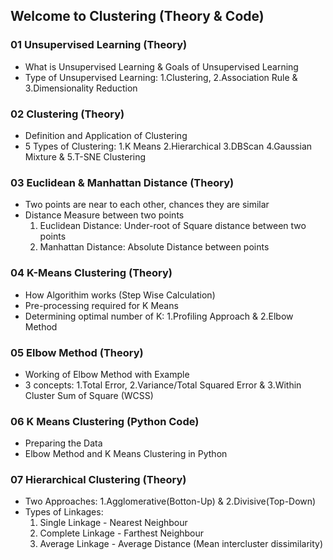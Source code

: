## Welcome to Clustering (Theory & Code)

### 01 Unsupervised Learning (Theory)
* What is Unsupervised Learning & Goals of Unsupervised Learning 
* Type of Unsupervised Learning: 1.Clustering, 2.Association Rule & 3.Dimensionality Reduction

### 02 Clustering (Theory)
* Definition and Application of Clustering
* 5 Types of Clustering: 1.K Means 2.Hierarchical 3.DBScan 4.Gaussian Mixture & 5.T-SNE Clustering

### 03 Euclidean & Manhattan Distance (Theory)
* Two points are near to each other, chances they are similar
* Distance Measure between two points
  1. Euclidean Distance: Under-root of Square distance between two points
  2. Manhattan Distance: Absolute Distance between points 

### 04 K-Means Clustering (Theory)
* How Algorithim works (Step Wise Calculation)
* Pre-processing required for K Means
* Determining optimal number of K: 1.Profiling Approach & 2.Elbow Method

### 05 Elbow Method (Theory)
* Working of Elbow Method with Example
* 3 concepts: 1.Total Error, 2.Variance/Total Squared Error & 3.Within Cluster Sum of Square (WCSS)

### 06 K Means Clustering (Python Code)
* Preparing the Data
* Elbow Method and K Means Clustering in Python

### 07 Hierarchical Clustering (Theory)
* Two Approaches: 1.Agglomerative(Botton-Up) & 2.Divisive(Top-Down)
* Types of Linkages: 
  1. Single Linkage - Nearest Neighbour
  2. Complete Linkage - Farthest Neighbour
  3. Average Linkage - Average Distance (Mean intercluster dissimilarity)
